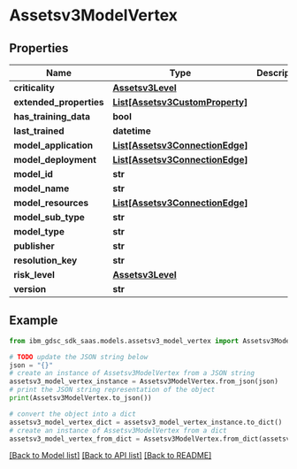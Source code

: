 # Assetsv3ModelVertex


## Properties

Name | Type | Description | Notes
------------ | ------------- | ------------- | -------------
**criticality** | [**Assetsv3Level**](Assetsv3Level.md) |  | [optional] 
**extended_properties** | [**List[Assetsv3CustomProperty]**](Assetsv3CustomProperty.md) |  | [optional] 
**has_training_data** | **bool** |  | [optional] 
**last_trained** | **datetime** |  | [optional] 
**model_application** | [**List[Assetsv3ConnectionEdge]**](Assetsv3ConnectionEdge.md) |  | [optional] 
**model_deployment** | [**List[Assetsv3ConnectionEdge]**](Assetsv3ConnectionEdge.md) |  | [optional] 
**model_id** | **str** |  | [optional] 
**model_name** | **str** |  | [optional] 
**model_resources** | [**List[Assetsv3ConnectionEdge]**](Assetsv3ConnectionEdge.md) |  | [optional] 
**model_sub_type** | **str** |  | [optional] 
**model_type** | **str** |  | [optional] 
**publisher** | **str** |  | [optional] 
**resolution_key** | **str** |  | [optional] 
**risk_level** | [**Assetsv3Level**](Assetsv3Level.md) |  | [optional] 
**version** | **str** |  | [optional] 

## Example

```python
from ibm_gdsc_sdk_saas.models.assetsv3_model_vertex import Assetsv3ModelVertex

# TODO update the JSON string below
json = "{}"
# create an instance of Assetsv3ModelVertex from a JSON string
assetsv3_model_vertex_instance = Assetsv3ModelVertex.from_json(json)
# print the JSON string representation of the object
print(Assetsv3ModelVertex.to_json())

# convert the object into a dict
assetsv3_model_vertex_dict = assetsv3_model_vertex_instance.to_dict()
# create an instance of Assetsv3ModelVertex from a dict
assetsv3_model_vertex_from_dict = Assetsv3ModelVertex.from_dict(assetsv3_model_vertex_dict)
```
[[Back to Model list]](../README.md#documentation-for-models) [[Back to API list]](../README.md#documentation-for-api-endpoints) [[Back to README]](../README.md)


